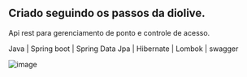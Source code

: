 ## Criado seguindo os passos da diolive.

Api rest para gerenciamento de ponto e controle de acesso.

Java | Spring boot | Spring Data Jpa | Hibernate | Lombok | swagger


![image](https://user-images.githubusercontent.com/6122791/123674340-e3a4ae00-d817-11eb-8e50-4b95c0d0efc2.png)

